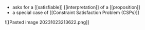 - asks for a [[satisfiable]] [[interpretation]] of a [[proposition]]
- a special case of [[Constraint Satisfaction Problem (CSPs)]]

![[Pasted image 20231023213622.png]]

